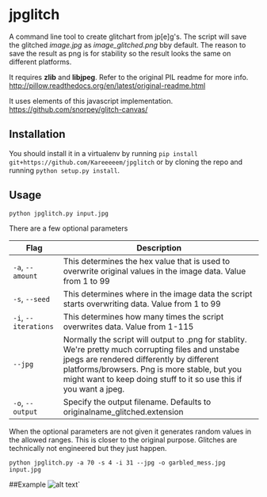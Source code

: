 # jpglitch

A command line tool to create glitchart from jp[e]g's. The script will save the glitched *image.jpg* as *image_glitched.png* bby default. The reason to save the result as png is for stability so the result looks the same on different platforms. 

It requires **zlib** and **libjpeg**. Refer to the original PIL readme for more
info. http://pillow.readthedocs.org/en/latest/original-readme.html

It uses elements of this javascript implementation.
https://github.com/snorpey/glitch-canvas/


## Installation
You should install it in a virtualenv by running `pip install
git+https://github.com/Kareeeeem/jpglitch` or by cloning the repo and running
`python setup.py install`.

## Usage
``
python jpglitch.py input.jpg
``

There are a few optional parameters

 Flag 	| Description
--------|------------
`-a`, `--amount`		| This determines the hex value that is used to overwrite original values in the image data. Value from 1 to 99
`-s`, `--seed`			| This determines where in the image data the script starts overwriting data. Value from 1 to 99
`-i`, `--iterations`	| This determines how many times the script overwrites data. Value from 1-115
`--jpg`					| Normally the script will output to .png for stablity. We're pretty much corrupting files and unstabe jpegs are rendered differently by different platforms/browsers. Png is more stable, but you might want to keep doing stuff to it so use this if you want a jpeg.
`-o`, `--output`		| Specify the output filename. Defaults to originalname_glitched.extension

When the optional parameters are not given it generates random values in the
allowed ranges. This is closer to the original purpose. Glitches are
technically not engineered but they just happen. 

``
python jpglitch.py -a 70 -s 4 -i 31 --jpg -o garbled_mess.jpg input.jpg 
``

##Example
![alt text](http://imgur.com/bUvNMaQ.jpg "example")`
